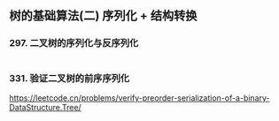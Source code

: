 
## 树的基础算法(二) 序列化 + 结构转换

### 297. 二叉树的序列化与反序列化

```java

```


### 331. 验证二叉树的前序序列化
https://leetcode.cn/problems/verify-preorder-serialization-of-a-binary-DataStructure.Tree/
```java


```





